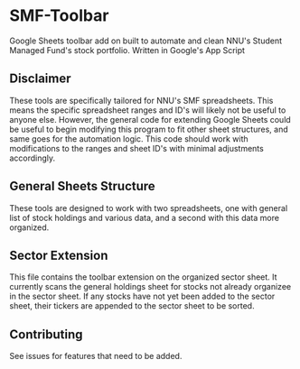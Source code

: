 # SMF-Toolbar
Google Sheets toolbar add on built to automate and clean NNU's Student Managed Fund's stock portfolio. Written in Google's App Script

## Disclaimer
These tools are specifically tailored for NNU's SMF spreadsheets. This means the specific spreadsheet ranges and ID's will likely not be useful to anyone else. 
However, the general code for extending Google Sheets could be useful to begin modifying this program to fit other sheet structures, and same goes for the automation logic. This code should work with modifications to the ranges and sheet ID's with minimal adjustments accordingly. 

## General Sheets Structure 
These tools are designed to work with two spreadsheets, one with general list of stock holdings and various data, and a second with this data more organized.

## Sector Extension
This file contains the toolbar extension on the organized sector sheet. It currently scans the general holdings sheet for stocks not already organizee in the sector
sheet. If any stocks have not yet been added to the sector sheet, their tickers are appended to the sector sheet  to be sorted. 

## Contributing 
See issues for features that need to be added.

